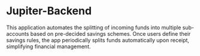 # Jupiter-Backend
This application automates the splitting of incoming funds into multiple sub-accounts based on pre-decided savings schemes. Once users define their savings rules, the app periodically splits funds automatically upon receipt, simplifying financial management.
